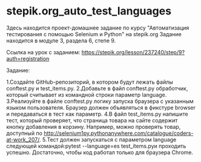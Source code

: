 # stepik.org_auto_test_languages
Здесь находится проект-домашнее задание по курсу "Автоматизация тестирования с помощью Selenium и Python" на stepik.org Задание находится в модуле 3, раздела 6, степе 9.

Ссылка на урок с заданием: https://stepik.org/lesson/237240/step/9?auth=registration

Задание:

1.Создайте GitHub-репозиторий, в котором будут лежать файлы conftest.py и test_items.py.
2.Добавьте в файл conftest.py обработчик, который считывает из командной строки параметр language.
3.Реализуйте в файле conftest.py логику запуска браузера с указанным языком пользователя. Браузер должен объявляться в фикстуре browser и передаваться в тест как параметр.
4.В файл test_items.py напишите тест, который проверяет, что страница товара на сайте содержит кнопку добавления в корзину. Например, можно проверять товар, доступный по http://selenium1py.pythonanywhere.com/catalogue/coders-at-work_207/.
5.Тест должен запускаться с параметром language следующей командой:pytest --language=es test_items.pyи проходить успешно. Достаточно, чтобы код работал только для браузера Сhrome.

